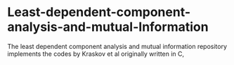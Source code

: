 # Least-dependent-component-analysis-and-mutual-Information
The least dependent component analysis and mutual information repository implements the codes by Kraskov et al originally written in C,
